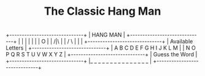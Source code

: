<h1 align="center">The Classic Hang Man</h1>
<br/> 
+------------------------------+
|          HANG MAN            |
+------------------------------+
|              |               |
|              |               |
|              O               |
|             /|\              |
|             / \              |
|			       |
+------------------------------+
|     Available Letters		|
+------------------------------+
|  A B C D E F G H I J K L M   |
|  N O P Q R S T U V W X Y Z   |
+------------------------------+
|	Guess the Word         |
+------------------------------+
|_ _ _ _ _ _ _ _ _ _ _ _ _ _ _ |
+------------------------------+
